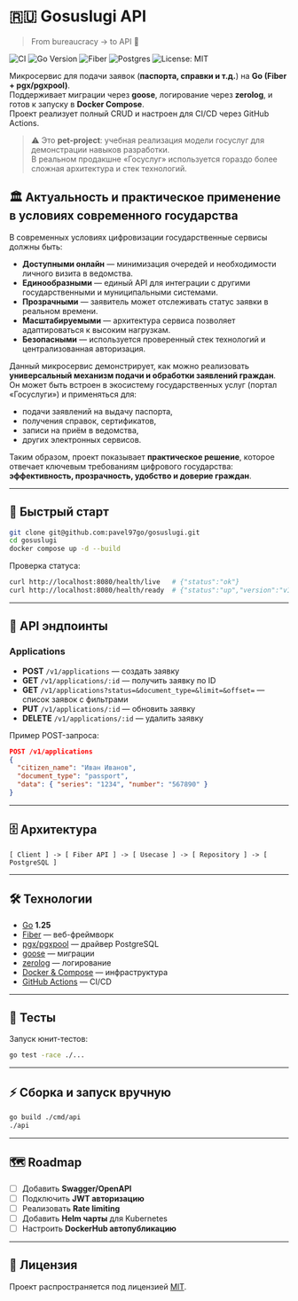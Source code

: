 # 🇷🇺 Gosuslugi API
> From bureaucracy → to API 🚀

![CI](https://github.com/pavel97go/gosuslugi/actions/workflows/ci.yml/badge.svg)
![Go Version](https://img.shields.io/badge/Go-1.25-blue)
![Fiber](https://img.shields.io/badge/Fiber-🚀-green)
![Postgres](https://img.shields.io/badge/Postgres-16-blue)
![License: MIT](https://img.shields.io/badge/License-MIT-yellow.svg)


Микросервис для подачи заявок (**паспорта, справки и т.д.**) на **Go (Fiber + pgx/pgxpool)**.  
Поддерживает миграции через **goose**, логирование через **zerolog**, и готов к запуску в **Docker Compose**.  
Проект реализует полный CRUD и настроен для CI/CD через GitHub Actions.

> ⚠️ Это **pet-project**: учебная реализация модели госуслуг для демонстрации навыков разработки.  
> В реальном продакшне «Госуслуг» используется гораздо более сложная архитектура и стек технологий.

## 🏛️ Актуальность и практическое применение в условиях современного государства

В современных условиях цифровизации государственные сервисы должны быть:
- **Доступными онлайн** — минимизация очередей и необходимости личного визита в ведомства.  
- **Единообразными** — единый API для интеграции с другими государственными и муниципальными системами.  
- **Прозрачными** — заявитель может отслеживать статус заявки в реальном времени.  
- **Масштабируемыми** — архитектура сервиса позволяет адаптироваться к высоким нагрузкам.  
- **Безопасными** — используется проверенный стек технологий и централизованная авторизация.

Данный микросервис демонстрирует, как можно реализовать **универсальный механизм подачи и обработки заявлений граждан**.  
Он может быть встроен в экосистему государственных услуг (портал «Госуслуги») и применяться для:
- подачи заявлений на выдачу паспорта,  
- получения справок, сертификатов,  
- записи на приём в ведомства,  
- других электронных сервисов.  

Таким образом, проект показывает **практическое решение**, которое отвечает ключевым требованиям цифрового государства: **эффективность, прозрачность, удобство и доверие граждан**.

---

## 🚀 Быстрый старт

```bash
git clone git@github.com:pavel97go/gosuslugi.git
cd gosuslugi
docker compose up -d --build
```

Проверка статуса:
```bash
curl http://localhost:8080/health/live   # {"status":"ok"}
curl http://localhost:8080/health/ready  # {"status":"up","version":"v1.0.1"}
```

---

## 📑 API эндпоинты

### Applications
- **POST** `/v1/applications` — создать заявку  
- **GET** `/v1/applications/:id` — получить заявку по ID  
- **GET** `/v1/applications?status=&document_type=&limit=&offset=` — список заявок с фильтрами  
- **PUT** `/v1/applications/:id` — обновить заявку  
- **DELETE** `/v1/applications/:id` — удалить заявку  

Пример POST-запроса:
```json
POST /v1/applications
{
  "citizen_name": "Иван Иванов",
  "document_type": "passport",
  "data": { "series": "1234", "number": "567890" }
}
```

---

## 🗄️ Архитектура

```
[ Client ] -> [ Fiber API ] -> [ Usecase ] -> [ Repository ] -> [ PostgreSQL ]
```

---

## 🛠️ Технологии

- [Go](https://go.dev/) **1.25**
- [Fiber](https://gofiber.io/) — веб-фреймворк
- [pgx/pgxpool](https://github.com/jackc/pgx) — драйвер PostgreSQL
- [goose](https://github.com/pressly/goose) — миграции
- [zerolog](https://github.com/rs/zerolog) — логирование
- [Docker & Compose](https://docs.docker.com/) — инфраструктура
- [GitHub Actions](https://docs.github.com/en/actions) — CI/CD

---

## 🧪 Тесты
Запуск юнит-тестов:
```bash
go test -race ./...
```

---

## ⚡ Сборка и запуск вручную
```bash
go build ./cmd/api
./api
```

---

## 🗺️ Roadmap
- [ ] Добавить **Swagger/OpenAPI**
- [ ] Подключить **JWT авторизацию**
- [ ] Реализовать **Rate limiting**
- [ ] Добавить **Helm чарты** для Kubernetes
- [ ] Настроить **DockerHub автопубликацию**

---

## 📄 Лицензия
Проект распространяется под лицензией [MIT](LICENSE).

